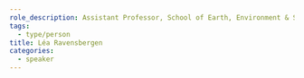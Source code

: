 ```yaml
---
role_description: Assistant Professor, School of Earth, Environment & Society, McMaster University
tags:
  - type/person
title: Léa Ravensbergen
categories:
  - speaker
---
```


